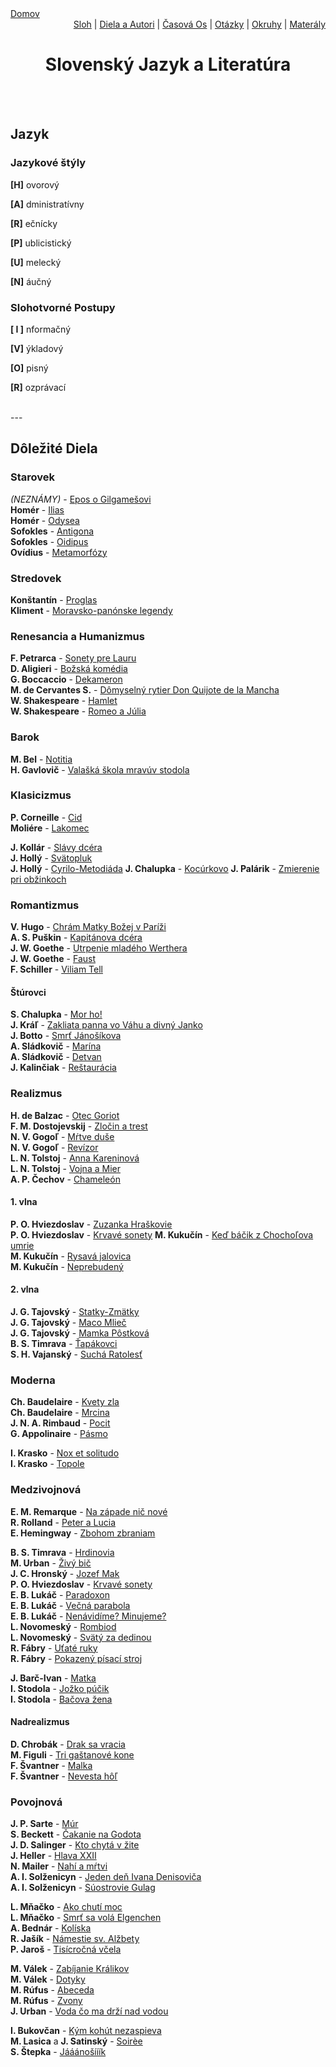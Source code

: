 <div align="center">
    <div align="left">
        <a href="/README.md">Domov</a>
    </div>
    <div align="right">
        <a href="./pisomne-sloh.md">Sloh</a>
        |
        <a href="./povinne-diela.md">Diela a Autori</a>
        |
        <a href="./timeline.md">Časová Os</a>
        |
        <a href="./ustne-otazky.md">Otázky</a>
        |
        <a href="./ustne-okruhy.org.md">Okruhy</a>
        |
        <a href="https://drive.google.com/drive/u/1/folders/1hWhZNvgWC-8cb7jK5zRorX9WfCzyq_WF">Materály</a>
    </div>

# Slovenský Jazyk a Literatúra
</div>
<br><br>

## Jazyk

### Jazykové štýly
<!--<a href="./gramatika/styly/hovorovy.md">-->
__[H]__ <!--</a>--> ovorový
<!--<a href="./gramatika/styly/administrativny.md">-->
__[A]__ <!--</a>--> dministratívny
<!--<a href="./gramatika/styly/recnicky.md">-->
__[R]__ <!--</a>--> ečnícky
<!--<a href="./gramatika/styly/publicisticky.md">-->
__[P]__ <!--</a>--> ublicistický
<!--<a href="./gramatika/styly/umelecky.md">-->
__[U]__ <!--</a>--> melecký
<!--<a href="./gramatika/styly/naucny.md">-->
__[N]__ <!--</a>--> áučný
### Slohotvorné Postupy
<!--<a href="./gramatika/postupy/informacny.md">-->
__[ I ]__ <!-- ]</a>--> nformačný
<!--<a href="./gramatika/postupy/vykladovy.md">-->
__[V]__ <!--</a>--> ýkladový
<!--<a href="./gramatika/postupy/opisny.md">-->
__[O]__ <!--</a>--> pisný
<!--<a href="./gramatika/postupy/rozpravaci.md">-->
__[R]__ <!--</a>--> ozprávací

<br>
---

<!--### Obsah  
[Starovek](./obdobia/starovek.md)  
[Stredovek](./obdobia/stredovek.md)  
[Renesancia a Humanizmus](./obdobia/hum-a-ren.md)  
[Barok](./obdobia/barok.md)  
[Klasicizmus](#klasicizmus)  

[Romantizmus](#romantizmus)  
[Realizmus](#realizmus)  
[Moderna](#moderna)  
[Medzivojnová](#medzivojnová)  
[Povojnová](#povojnová-po-1945)  
-->
## Dôležité Diela
### Starovek
*(NEZNÁMY)* - [Epos o Gilgamešovi]()  
**Homér** - [Ilias]()  
**Homér** - [Odysea]()  
**Sofokles** - [Antigona]()  
**Sofokles** - [Oidipus]()  
**Ovídius** - [Metamorfózy]()  

### Stredovek
**Konštantín** - [Proglas]()  
**Kliment** - [Moravsko-panónske legendy]()  

### Renesancia a Humanizmus
**F. Petrarca** - [Sonety pre Lauru]()  
**D. Aligieri** - [Božská komédia]()  
**G. Boccaccio** - [Dekameron]()  
**M. de Cervantes S.** - [Dômyselný rytier Don Quijote de la Mancha]()  
**W. Shakespeare** - [Hamlet]()  
**W. Shakespeare** - [Romeo a Júlia]()  

### Barok
**M. Bel** - [Notitia]()  
**H. Gavlovič** - [Valašká škola mravúv stodola]()  

### Klasicizmus
**P. Corneille** - [Cid]()  
**Moliére** - [Lakomec]()  

**J. Kollár** - [Slávy dcéra]()  
**J. Hollý** - [Svätopluk]()  
**J. Hollý** - [Cyrilo-Metodiáda]()
**J. Chalupka** - [Kocúrkovo]()
**J. Palárik** - [Zmierenie pri obžinkoch]()

### Romantizmus
**V. Hugo** - [Chrám Matky Božej v Paríži]()  
**A. S. Puškin** - [Kapitánova dcéra]()  
**J. W. Goethe** - [Utrpenie mladého Werthera]()  
**J. W. Goethe** - [Faust]()  
**F. Schiller** - [Viliam Tell]()  

#### Štúrovci
**S. Chalupka** - [Mor ho!]()  
**J. Kráľ** - [Zakliata panna vo Váhu a divný Janko]()  
**J. Botto** - [Smrť Jánošíkova]()  
**A. Sládkovič** - [Marína]()  
**A. Sládkovič** - [Detvan]()  
**J. Kalinčiak** - [Reštaurácia]()  

### Realizmus
**H. de Balzac** - [Otec Goriot]()  
**F. M. Dostojevskij** - [Zločin a trest]()  
**N. V. Gogoľ** - [Mŕtve duše]()  
**N. V. Gogoľ** - [Revízor]()  
**L. N. Tolstoj** - [Anna Kareninová]()  
**L. N. Tolstoj** - [Vojna a Mier]()  
**A. P. Čechov** - [Chameleón]()  

#### 1. vlna
**P. O. Hviezdoslav** - [Zuzanka Hraškovie]()  
**P. O. Hviezdoslav** - [Krvavé sonety]()
**M. Kukučín** - [Keď báčik z Chochoľova umrie]()  
**M. Kukučín** - [Rysavá jalovica]()  
**M. Kukučín** - [Neprebudený]()  

#### 2. vlna
**J. G. Tajovský** - [Statky-Zmätky]()  
**J. G. Tajovský** - [Maco Mlieč]()  
**J. G. Tajovský** - [Mamka Pôstková]()   
**B. S. Timrava** - [Ťapákovci]()  
**S. H. Vajanský** - [Suchá Ratolesť]()  

### Moderna
**Ch. Baudelaire** - [Kvety zla]()  
**Ch. Baudelaire** - [Mrcina]()  
**J. N. A. Rimbaud** - [Pocit]()  
**G. Appolinaire** - [Pásmo]()  

**I. Krasko** - [Nox et solitudo]()  
**I. Krasko** - [Topole]()  

### Medzivojnová
**E. M. Remarque** - [Na západe nič nové]()  
**R. Rolland** - [Peter a Lucia]()  
**E. Hemingway** - [Zbohom zbraniam]()  

**B. S. Timrava** - [Hrdinovia]()  
**M. Urban** - [Živý bič]()  
**J. C. Hronský** - [Jozef Mak]()  
**P. O. Hviezdoslav** - [Krvavé sonety]()  
**E. B. Lukáč** - [Paradoxon]()  
**E. B. Lukáč** - [Večná parabola]()  
**E. B. Lukáč** - [Nenávidíme? Minujeme?]()  
**L. Novomeský** - [Rombiod]()  
**L. Novomeský** - [Svätý za dedinou]()  
**R. Fábry** - [Uťaté ruky]()  
**R. Fábry** - [Pokazený písací stroj]()  

**J. Barč-Ivan** - [Matka]()  
**I. Stodola** - [Jožko púčik]()  
**I. Stodola** - [Bačova žena]()  

#### Nadrealizmus
**D. Chrobák** - [Drak sa vracia]()  
**M. Figuli** - [Tri gaštanové kone]()  
**F. Švantner** - [Malka]()  
**F. Švantner** - [Nevesta hôľ]()  

### Povojnová
**J. P. Sarte** - [Múr]()  
**S. Beckett** - [Čakanie na Godota]()  
**J. D. Salinger** - [Kto chytá v žite]()  
**J. Heller** - [Hlava XXII]()  
**N. Mailer** - [Nahí a mŕtvi]()  
**A. I. Solženicyn** - [Jeden deň Ivana Denisoviča]()  
**A. I. Solženicyn** - [Súostrovie Gulag]()  


**L. Mňačko** - [Ako chutí moc]()  
**L. Mňačko** - [Smrť sa volá Elgenchen]()  
**A. Bednár** - [Kolíska]()  
**R. Jašík** - [Námestie sv. Alžbety]()  
**P. Jaroš** - [Tisícročná včela]()  


**M. Válek** - [Zabíjanie Králikov]()  
**M. Válek** - [Dotyky]()  
**M. Rúfus** - [Abeceda]()  
**M. Rúfus** - [Zvony]()  
**J. Urban** - [Voda čo ma drží nad vodou]()  

**I. Bukovčan** - [Kým kohút nezaspieva]()  
**M. Lasica** a **J. Satinský** - [Soirèe]()  
**S. Štepka** - [Jááánošííík]()  
